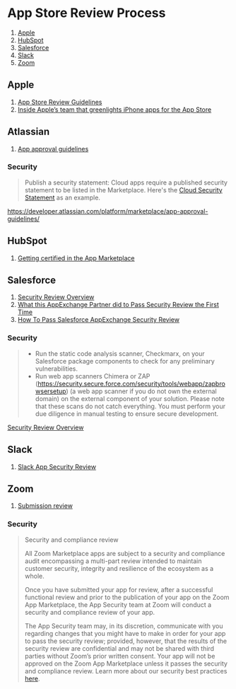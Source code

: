 # App Store Review Process

1. [Apple](#apple)
1. [HubSpot](#hubspot)
1. [Salesforce](#salesforce)
1. [Slack](#slack)
1. [Zoom](#zoom)

## Apple

1. [App Store Review Guidelines](https://developer.apple.com/app-store/review/guidelines/)
1. [Inside Apple’s team that greenlights iPhone apps for the App Store](https://www.cnbc.com/2019/06/21/how-apples-app-review-process-for-the-app-store-works.html)

## Atlassian

1. [App approval guidelines](https://developer.atlassian.com/platform/marketplace/app-approval-guidelines/)

### Security

> Publish a security statement: Cloud apps require a published security statement to be listed in the Marketplace. Here's the [Cloud Security Statement](https://www.atlassian.com/trust/security/security-practices#continually-improving) as an example.

https://developer.atlassian.com/platform/marketplace/app-approval-guidelines/

## HubSpot

1. [Getting certified in the App Marketplace](https://developers.hubspot.com/docs/api/certification-requirements)

## Salesforce

1. [Security Review Overview](https://partners.salesforce.com/s/education/appinnovators/Security_Review)
1. [What this AppExchange Partner did to Pass Security Review the First Time](https://medium.com/inside-the-salesforce-ecosystem/what-this-appexchange-partner-did-to-pass-security-review-the-first-time-16a0a5cbd1ba)
1. [How To Pass Salesforce AppExchange Security Review](https://magicforce.co/blog/how-to-pass-salesforce-appexchange-security-review/)

### Security

> * Run the static code analysis scanner, Checkmarx, on your Salesforce package components to check for any preliminary vulnerabilities.
> * Run web app scanners Chimera or ZAP (https://security.secure.force.com/security/tools/webapp/zapbrowsersetup) (a web app scanner if you do not own the external domain) on the external component of your solution. Please note that these scans do not catch everything. You must perform your due diligence in manual testing to ensure secure development.

[Security Review Overview](https://partners.salesforce.com/s/education/appinnovators/Security_Review)

## Slack

1. [Slack App Security Review](https://api.slack.com/security-review)

## Zoom

1. [Submission review](https://marketplace.zoom.us/docs/guides/publishing/app-submission/submission-review)

### Security

> Security and compliance review
> 
> All Zoom Marketplace apps are subject to a security and compliance audit encompassing a multi-part review intended to maintain customer security, integrity and resilience of the ecosystem as a whole.
> 
> Once you have submitted your app for review, after a successful functional review and prior to the publication of your app on the Zoom App Marketplace, the App Security team at Zoom will conduct a security and compliance review of your app.
> 
> The App Security team may, in its discretion, communicate with you regarding changes that you might have to make in order for your app to pass the security review; provided, however, that the results of the security review are confidential and may not be shared with third parties without Zoom’s prior written consent. Your app will not be approved on the Zoom App Marketplace unless it passes the security and compliance review. Learn more about our security best practices [here](https://marketplace.zoom.us/docs/guides/publishing/security).